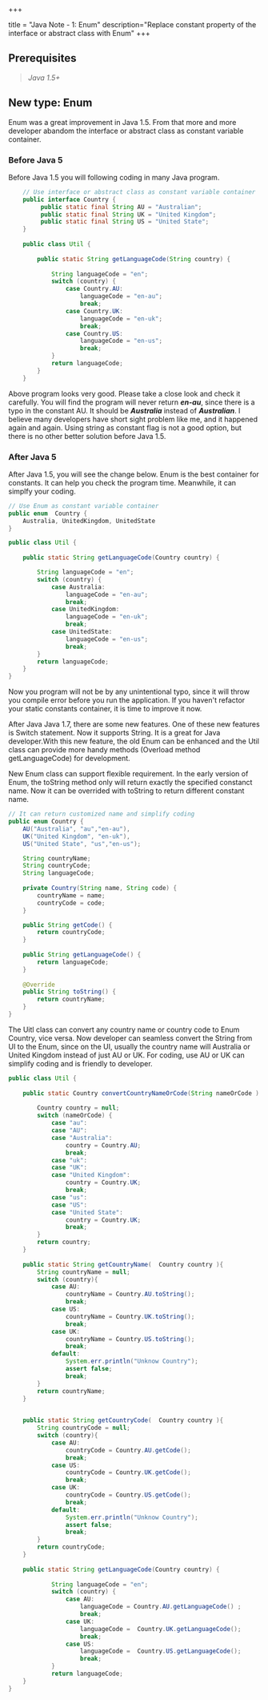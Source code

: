 +++

title = "Java Note - 1: Enum"
description="Replace constant property of the interface or abstract class with Enum"
+++


## Prerequisites

>*Java 1.5+*

## New type: Enum

Enum was a great improvement in Java 1.5. From that more and more developer abandom the interface or abstract class as constant variable container. 

### Before Java 5

Before Java 1.5 you will following coding in many Java program. 

```java
    // Use interface or abstract class as constant variable container
    public interface Country {
         public static final String AU = "Australian";
         public static final String UK = "United Kingdom"; 
         public static final String US = "United State"; 
    }
    
    public class Util {
         
        public static String getLanguageCode(String country) {
    
            String languageCode = "en";
            switch (country) {
                case Country.AU:
                    languageCode = "en-au";
                    break;
                case Country.UK:
                    languageCode = "en-uk";
                    break;
                case Country.US:
                    languageCode = "en-us";
                    break;
            }
            return languageCode;
        }
    }
```

Above program looks very good. Please take a close look and check it carefully. You will find the program will never return __*en-au*__, since there is a typo in the constant AU. It should be __*Australia*__ instead of __*Australian*__. I believe many developers have short sight problem like me, and it happened again and again. Using string as constant flag is not a good option, but there is no other better solution before Java 1.5.

### After Java 5

After Java 1.5, you will see the change below. Enum is the best container for constants. It can help you check the program time. Meanwhile, it can simplfy your coding. 



```java
// Use Enum as constant variable container
public enum  Country {
    Australia, UnitedKingdom, UnitedState
}

public class Util {
        
    public static String getLanguageCode(Country country) {

        String languageCode = "en";
        switch (country) {
            case Australia:
                languageCode = "en-au";
                break;
            case UnitedKingdom:
                languageCode = "en-uk";
                break;
            case UnitedState:
                languageCode = "en-us";
                break;
        }
        return languageCode;
    }
}
```

Now you program will not be by any unintentional typo, since it will throw you compile error before you run the application. If you haven't refactor your static constants container, it is time to improve it now. 

After Java Java 1.7, there are some new features. One of these new features is Switch statement. Now it supports String. It is a great for Java developer.With this new feature, the old Enum can be enhanced and the Util class can provide more handy methods (Overload method getLanguageCode) for development. 

New Enum class can support flexible requirement. In the early version of Enum, the toString method only will return exactly the specified constanct name. Now it can be overrided with toString to return different constant name. 

```java
// It can return customized name and simplify coding 
public enum Country {
    AU("Australia", "au","en-au"), 
    UK("United Kingdom", "en-uk"),
    US("United State", "us","en-us");

    String countryName;
    String countryCode;
    String languageCode;
    
    private Country(String name, String code) {
        countryName = name;
        countryCode = code;
    }

    public String getCode() {
        return countryCode;
    }
    
    public String getLanguageCode() {
        return languageCode;
    }
    
    @Override
    public String toString() {
        return countryName;
    }
}
```

The Uitl class can convert any country name or country code to Enum Country, vice versa. Now developer can seamless convert the String from UI to the Enum, since on the UI, usually the country name will Australia or United Kingdom instead of just AU or UK. For coding, use AU or UK can simplify coding and is friendly to developer. 

```java
public class Util {
        
    public static Country convertCountryNameOrCode(String nameOrCode ) {
        
        Country country = null;
        switch (nameOrCode) {
            case "au":
            case "AU":
            case "Australia":
                country = Country.AU;
                break;
            case "uk":
            case "UK":    
            case "United Kingdom":
                country = Country.UK;
                break;
            case "us":
            case "US":    
            case "United State":
                country = Country.UK;
                break;
        }
        return country;
    }
    
    public static String getCountryName(  Country country ){
        String countryName = null;
        switch (country){
            case AU:
                countryName = Country.AU.toString();
                break;
            case US:
                countryName = Country.UK.toString();
                break;
            case UK:
                countryName = Country.US.toString();
                break;
            default:
                System.err.println("Unknow Country");
                assert false;
                break;
        }
        return countryName;
    }

    
    public static String getCountryCode(  Country country ){
        String countryCode = null;
        switch (country){
            case AU:
                countryCode = Country.AU.getCode();
                break;
            case US:
                countryCode = Country.UK.getCode();
                break;
            case UK:
                countryCode = Country.US.getCode();
                break;
            default:
                System.err.println("Unknow Country");
                assert false;
                break;
        }
        return countryCode;
    }
        
    public static String getLanguageCode(Country country) {
    
            String languageCode = "en";
            switch (country) {
                case AU:
                    languageCode = Country.AU.getLanguageCode() ;
                    break;
                case UK:
                    languageCode =  Country.UK.getLanguageCode();
                    break;
                case US:
                    languageCode =  Country.US.getLanguageCode();
                    break;
            }
            return languageCode;
    }
}
```
